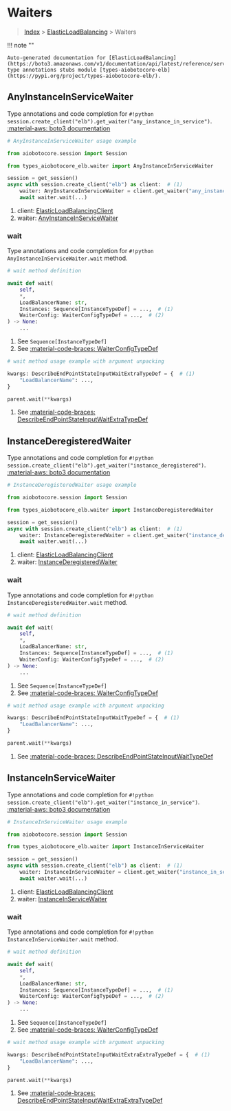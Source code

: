 # Waiters

> [Index](../README.md) > [ElasticLoadBalancing](./README.md) > Waiters

!!! note ""

    Auto-generated documentation for [ElasticLoadBalancing](https://boto3.amazonaws.com/v1/documentation/api/latest/reference/services/elb.html#elasticloadbalancing)
    type annotations stubs module [types-aiobotocore-elb](https://pypi.org/project/types-aiobotocore-elb/).

## AnyInstanceInServiceWaiter

Type annotations and code completion for `#!python session.create_client("elb").get_waiter("any_instance_in_service")`.
[:material-aws: boto3 documentation](https://boto3.amazonaws.com/v1/documentation/api/latest/reference/services/elb/waiter/AnyInstanceInService.html#ElasticLoadBalancing.Waiter.AnyInstanceInService)

```python
# AnyInstanceInServiceWaiter usage example

from aiobotocore.session import Session

from types_aiobotocore_elb.waiter import AnyInstanceInServiceWaiter

session = get_session()
async with session.create_client("elb") as client:  # (1)
    waiter: AnyInstanceInServiceWaiter = client.get_waiter("any_instance_in_service")  # (2)
    await waiter.wait(...)
```

1. client: [ElasticLoadBalancingClient](./client.md)
2. waiter: [AnyInstanceInServiceWaiter](./waiters.md#anyinstanceinservicewaiter)


### wait

Type annotations and code completion for `#!python AnyInstanceInServiceWaiter.wait` method.

```python
# wait method definition

await def wait(
    self,
    *,
    LoadBalancerName: str,
    Instances: Sequence[InstanceTypeDef] = ...,  # (1)
    WaiterConfig: WaiterConfigTypeDef = ...,  # (2)
) -> None:
    ...
```

1. See `Sequence[InstanceTypeDef]`
2. See [:material-code-braces: WaiterConfigTypeDef](./type_defs.md#waiterconfigtypedef)


```python
# wait method usage example with argument unpacking

kwargs: DescribeEndPointStateInputWaitExtraTypeDef = {  # (1)
    "LoadBalancerName": ...,
}

parent.wait(**kwargs)
```

1. See [:material-code-braces: DescribeEndPointStateInputWaitExtraTypeDef](./type_defs.md#describeendpointstateinputwaitextratypedef)
## InstanceDeregisteredWaiter

Type annotations and code completion for `#!python session.create_client("elb").get_waiter("instance_deregistered")`.
[:material-aws: boto3 documentation](https://boto3.amazonaws.com/v1/documentation/api/latest/reference/services/elb/waiter/InstanceDeregistered.html#ElasticLoadBalancing.Waiter.InstanceDeregistered)

```python
# InstanceDeregisteredWaiter usage example

from aiobotocore.session import Session

from types_aiobotocore_elb.waiter import InstanceDeregisteredWaiter

session = get_session()
async with session.create_client("elb") as client:  # (1)
    waiter: InstanceDeregisteredWaiter = client.get_waiter("instance_deregistered")  # (2)
    await waiter.wait(...)
```

1. client: [ElasticLoadBalancingClient](./client.md)
2. waiter: [InstanceDeregisteredWaiter](./waiters.md#instancederegisteredwaiter)


### wait

Type annotations and code completion for `#!python InstanceDeregisteredWaiter.wait` method.

```python
# wait method definition

await def wait(
    self,
    *,
    LoadBalancerName: str,
    Instances: Sequence[InstanceTypeDef] = ...,  # (1)
    WaiterConfig: WaiterConfigTypeDef = ...,  # (2)
) -> None:
    ...
```

1. See `Sequence[InstanceTypeDef]`
2. See [:material-code-braces: WaiterConfigTypeDef](./type_defs.md#waiterconfigtypedef)


```python
# wait method usage example with argument unpacking

kwargs: DescribeEndPointStateInputWaitTypeDef = {  # (1)
    "LoadBalancerName": ...,
}

parent.wait(**kwargs)
```

1. See [:material-code-braces: DescribeEndPointStateInputWaitTypeDef](./type_defs.md#describeendpointstateinputwaittypedef)
## InstanceInServiceWaiter

Type annotations and code completion for `#!python session.create_client("elb").get_waiter("instance_in_service")`.
[:material-aws: boto3 documentation](https://boto3.amazonaws.com/v1/documentation/api/latest/reference/services/elb/waiter/InstanceInService.html#ElasticLoadBalancing.Waiter.InstanceInService)

```python
# InstanceInServiceWaiter usage example

from aiobotocore.session import Session

from types_aiobotocore_elb.waiter import InstanceInServiceWaiter

session = get_session()
async with session.create_client("elb") as client:  # (1)
    waiter: InstanceInServiceWaiter = client.get_waiter("instance_in_service")  # (2)
    await waiter.wait(...)
```

1. client: [ElasticLoadBalancingClient](./client.md)
2. waiter: [InstanceInServiceWaiter](./waiters.md#instanceinservicewaiter)


### wait

Type annotations and code completion for `#!python InstanceInServiceWaiter.wait` method.

```python
# wait method definition

await def wait(
    self,
    *,
    LoadBalancerName: str,
    Instances: Sequence[InstanceTypeDef] = ...,  # (1)
    WaiterConfig: WaiterConfigTypeDef = ...,  # (2)
) -> None:
    ...
```

1. See `Sequence[InstanceTypeDef]`
2. See [:material-code-braces: WaiterConfigTypeDef](./type_defs.md#waiterconfigtypedef)


```python
# wait method usage example with argument unpacking

kwargs: DescribeEndPointStateInputWaitExtraExtraTypeDef = {  # (1)
    "LoadBalancerName": ...,
}

parent.wait(**kwargs)
```

1. See [:material-code-braces: DescribeEndPointStateInputWaitExtraExtraTypeDef](./type_defs.md#describeendpointstateinputwaitextraextratypedef)
